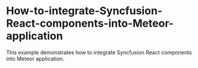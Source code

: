 # How-to-integrate-Syncfusion-React-components-into-Meteor-application
This example demonstrates how to integrate Syncfusion React components into Meteor application.
